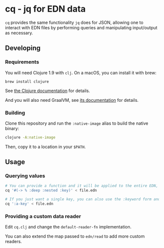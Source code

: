 # cq - jq for EDN data

`cq` provides the same functionality `jq` does for JSON, allowing one to interact with EDN files by performing queries and manipulating input/output as necessary.

## Developing
### Requirements

You will need Clojure 1.9 with `clj`. On a macOS, you can install it with brew:

```
brew install clojure
```

See [the Clojure documentation](https://clojure.org/guides/deps_and_cli) for details.

And you will also need GraalVM, see [its documentation](https://www.graalvm.org/docs/getting-started/#install-graalvm) for details.

### Building

Clone this repository and run the `:native-image` alias to build the native binary:

```bash
clojure -A:native-image
```

Then, copy it to a location in your `$PATH`.

## Usage

### Querying values

```bash
# You can provide a function and it will be applied to the entire EDN, printing its output in the end
cq '#(-> % :deep :nested :key)' < file.edn
```

```bash
# If you just want a single key, you can also use the :keyword form and it works just like Clojure
cq ':a-key' < file.edn
```

### Providing a custom data reader

Edit `cq.clj` and change the `default-reader-fn` implementation.

You can also extend the map passed to `edn/read` to add more custom readers.
